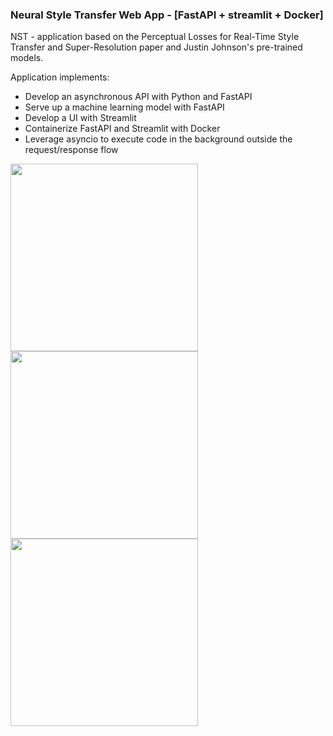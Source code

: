 ### Neural Style Transfer Web App - [FastAPI + streamlit + Docker]

NST - application based on the Perceptual Losses for Real-Time Style Transfer and Super-Resolution paper and Justin Johnson's pre-trained models.

Application implements:

* Develop an asynchronous API with Python and FastAPI
* Serve up a machine learning model with FastAPI
* Develop a UI with Streamlit
* Containerize FastAPI and Streamlit with Docker
* Leverage asyncio to execute code in the background outside the request/response flow

<img  src="https://cs.stanford.edu/people/jcjohns/eccv16/style_results/starry_night.jpg" width="300"/>
<img  src="https://cs.stanford.edu/people/jcjohns/eccv16/style_results/starry_256_28_mine.jpg" width="300"/>

<img  src="https://cs.stanford.edu/people/jcjohns/eccv16/style_results/starry_256_26_mine.jpg" width="300"/>
